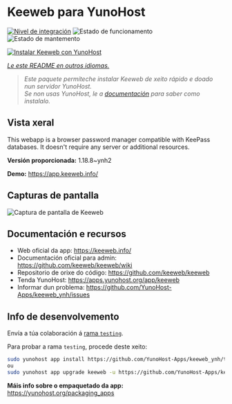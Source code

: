 <!--
NOTA: Este README foi creado automáticamente por <https://github.com/YunoHost/apps/tree/master/tools/readme_generator>
NON debe editarse manualmente.
-->

# Keeweb para YunoHost

[![Nivel de integración](https://dash.yunohost.org/integration/keeweb.svg)](https://dash.yunohost.org/appci/app/keeweb) ![Estado de funcionamento](https://ci-apps.yunohost.org/ci/badges/keeweb.status.svg) ![Estado de mantemento](https://ci-apps.yunohost.org/ci/badges/keeweb.maintain.svg)

[![Instalar Keeweb con YunoHost](https://install-app.yunohost.org/install-with-yunohost.svg)](https://install-app.yunohost.org/?app=keeweb)

*[Le este README en outros idiomas.](./ALL_README.md)*

> *Este paquete permíteche instalar Keeweb de xeito rápido e doado nun servidor YunoHost.*  
> *Se non usas YunoHost, le a [documentación](https://yunohost.org/install) para saber como instalalo.*

## Vista xeral

This webapp is a browser password manager compatible with KeePass databases. It doesn't require any server or additional resources.

**Versión proporcionada:** 1.18.8~ynh2

**Demo:** <https://app.keeweb.info/>

## Capturas de pantalla

![Captura de pantalla de Keeweb](./doc/screenshots/screenshot.png)

## Documentación e recursos

- Web oficial da app: <https://keeweb.info/>
- Documentación oficial para admin: <https://github.com/keeweb/keeweb/wiki>
- Repositorio de orixe do código: <https://github.com/keeweb/keeweb>
- Tenda YunoHost: <https://apps.yunohost.org/app/keeweb>
- Informar dun problema: <https://github.com/YunoHost-Apps/keeweb_ynh/issues>

## Info de desenvolvemento

Envía a túa colaboración á [rama `testing`](https://github.com/YunoHost-Apps/keeweb_ynh/tree/testing).

Para probar a rama `testing`, procede deste xeito:

```bash
sudo yunohost app install https://github.com/YunoHost-Apps/keeweb_ynh/tree/testing --debug
ou
sudo yunohost app upgrade keeweb -u https://github.com/YunoHost-Apps/keeweb_ynh/tree/testing --debug
```

**Máis info sobre o empaquetado da app:** <https://yunohost.org/packaging_apps>
